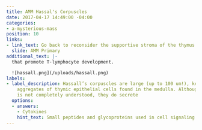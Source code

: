 ```yaml
---
title: AMM Hassal's Corpuscles
date: 2017-04-17 14:49:00 -04:00
categories:
- a-mysterious-mass
position: 10
links:
- link_text: Go back to reconsider the supportive stroma of the thymus
  slide: AMM Primary
additional_text: |-
  that promote T-lymphocyte development.

  ![hassall.png](/uploads/hassall.png)
labels:
- label_description: Hassall’s corpuscles are large (up to 100 um!), keratinized concentric
    aggregates of thymic epithelial cells found in the medulla. Although their function
    is not completely understood, they do secrete
  options:
  - answers:
    - Cytokines
    hint_text: Small peptides and glycoproteins used in cell signaling
---
```


